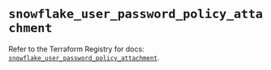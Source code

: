 # `snowflake_user_password_policy_attachment`

Refer to the Terraform Registry for docs: [`snowflake_user_password_policy_attachment`](https://registry.terraform.io/providers/snowflake-labs/snowflake/0.87.1/docs/resources/user_password_policy_attachment).
